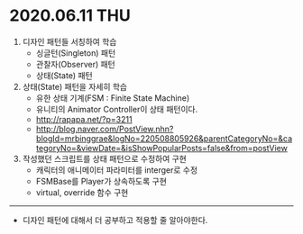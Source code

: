 # 2020.06.11 THU

1. 디자인 패턴들 서칭하여 학습
	- 싱글턴(Singleton) 패턴
	- 관찰자(Observer) 패턴
	- 상태(State) 패턴
2. 상태(State) 패턴을 자세히 학습
	- 유한 상태 기계(FSM : Finite State Machine)
	- 유니티의 Animator Controller이 상태 패턴이다.
	- <http://rapapa.net/?p=3211>
	- <http://blog.naver.com/PostView.nhn?blogId=mrbinggrae&logNo=220508805926&parentCategoryNo=&categoryNo=&viewDate=&isShowPopularPosts=false&from=postView>
3. 작성했던 스크립트를 상태 패턴으로 수정하여 구현
	- 캐릭터의 애니메이터 파라미터를 interger로 수정
	- FSMBase를 Player가 상속하도록 구현
	- virtual, override 함수 구현 


***
- 디자인 패턴에 대해서 더 공부하고 적용할 줄 알아야한다.
